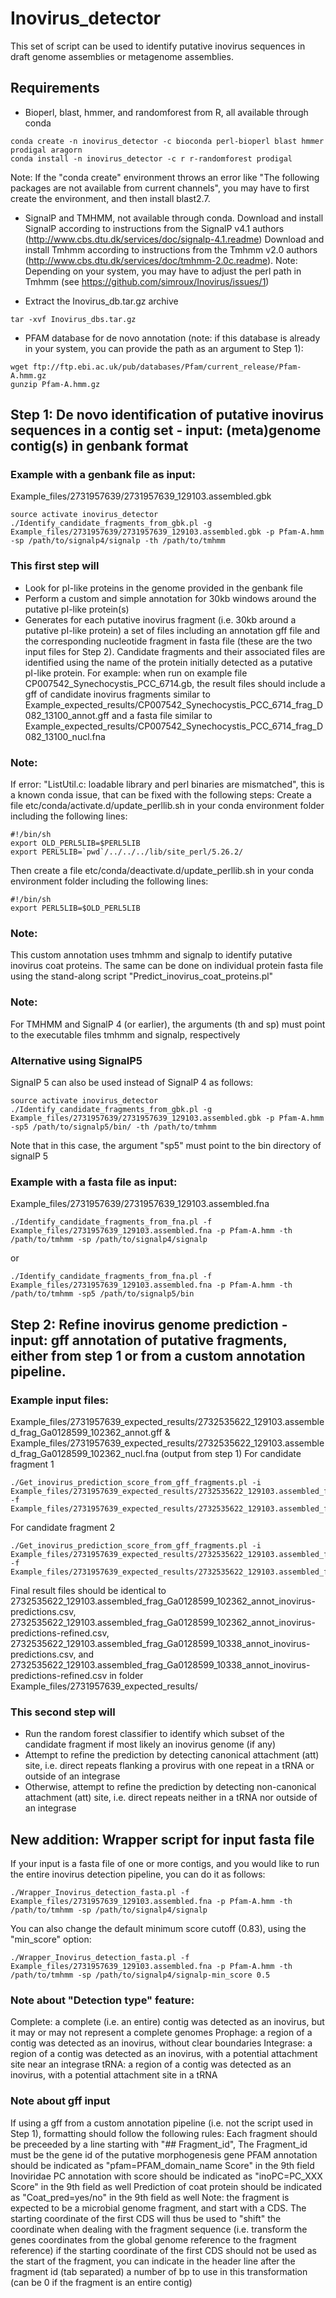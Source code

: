 # Inovirus_detector
This set of script can be used to identify putative inovirus sequences in draft genome assemblies or metagenome assemblies.


## Requirements
* Bioperl, blast, hmmer, and randomforest from R, all available through conda
```
conda create -n inovirus_detector -c bioconda perl-bioperl blast hmmer prodigal aragorn
conda install -n inovirus_detector -c r r-randomforest prodigal
```
Note: If the "conda create" environment throws an error like "The following packages are not available from current channels", you may have to first create the environment, and then install blast2.7.
* SignalP and TMHMM, not available through conda.
Download and install SignalP according to instructions from the SignalP v4.1 authors (http://www.cbs.dtu.dk/services/doc/signalp-4.1.readme)
Download and install Tmhmm according to instructions from the Tmhmm v2.0 authors (http://www.cbs.dtu.dk/services/doc/tmhmm-2.0c.readme).
Note: Depending on your system, you may have to adjust the perl path in Tmhmm (see https://github.com/simroux/Inovirus/issues/1)

* Extract the Inovirus_db.tar.gz archive
```
tar -xvf Inovirus_dbs.tar.gz
```

* PFAM database for de novo annotation (note: if this database is already in your system, you can provide the path as an argument to Step 1):
```
wget ftp://ftp.ebi.ac.uk/pub/databases/Pfam/current_release/Pfam-A.hmm.gz
gunzip Pfam-A.hmm.gz
```


## Step 1: De novo identification of putative inovirus sequences in a contig set - input: (meta)genome contig(s) in genbank format
### Example with a genbank file as input:
Example_files/2731957639/2731957639_129103.assembled.gbk
```
source activate inovirus_detector
./Identify_candidate_fragments_from_gbk.pl -g Example_files/2731957639/2731957639_129103.assembled.gbk -p Pfam-A.hmm -sp /path/to/signalp4/signalp -th /path/to/tmhmm
```
### This first step will
* Look for pI-like proteins in the genome provided in the genbank file
* Perform a custom and simple annotation for 30kb windows around the putative pI-like protein(s)
* Generates for each putative inovirus fragment (i.e. 30kb around a putative pI-like protein) a set of files including an annotation gff file and the corresponding nucleotide fragment in fasta file (these are the two input files for Step 2).
Candidate fragments and their associated files are identified using the name of the protein initially detected as a putative pI-like protein.
For example: when run on example file CP007542_Synechocystis_PCC_6714.gb, the result files should include a gff of candidate inovirus fragments similar to Example_expected_results/CP007542_Synechocystis_PCC_6714_frag_D082_13100_annot.gff and a fasta file similar to Example_expected_results/CP007542_Synechocystis_PCC_6714_frag_D082_13100_nucl.fna

### Note:
If error: "ListUtil.c: loadable library and perl binaries are mismatched", this is a known conda issue, that can be fixed with the following steps:
Create a file etc/conda/activate.d/update_perllib.sh in your conda environment folder including the following lines:
```
#!/bin/sh
export OLD_PERL5LIB=$PERL5LIB
export PERL5LIB=`pwd`/../../../lib/site_perl/5.26.2/
```
Then create a file etc/conda/deactivate.d/update_perllib.sh in your conda environment folder including the following lines:
```
#!/bin/sh
export PERL5LIB=$OLD_PERL5LIB
```
### Note:
This custom annotation uses tmhmm and signalp to identify putative inovirus coat proteins. The same can be done on individual protein fasta file using the stand-along script "Predict_inovirus_coat_proteins.pl"

### Note:
For TMHMM and SignalP 4 (or earlier), the arguments (th and sp) must point to the executable files tmhmm and signalp, respectively

### Alternative using SignalP5
SignalP 5 can also be used instead of SignalP 4 as follows:
```
source activate inovirus_detector
./Identify_candidate_fragments_from_gbk.pl -g Example_files/2731957639/2731957639_129103.assembled.gbk -p Pfam-A.hmm -sp5 /path/to/signalp5/bin/ -th /path/to/tmhmm
```
Note that in this case, the argument "sp5" must point to the bin directory of signalP 5

### Example with a fasta file as input:
Example_files/2731957639/2731957639_129103.assembled.fna
```
./Identify_candidate_fragments_from_fna.pl -f Example_files/2731957639_129103.assembled.fna -p Pfam-A.hmm -th /path/to/tmhmm -sp /path/to/signalp4/signalp
```
or
```
./Identify_candidate_fragments_from_fna.pl -f Example_files/2731957639_129103.assembled.fna -p Pfam-A.hmm -th /path/to/tmhmm -sp5 /path/to/signalp5/bin
```

## Step 2: Refine inovirus genome prediction - input: gff annotation of putative fragments, either from step 1 or from a custom annotation pipeline.
### Example input files:
Example_files/2731957639_expected_results/2732535622_129103.assembled_frag_Ga0128599_102362_annot.gff & Example_files/2731957639_expected_results/2732535622_129103.assembled_frag_Ga0128599_102362_nucl.fna (output from step 1)
For candidate fragment 1
```
./Get_inovirus_prediction_score_from_gff_fragments.pl -i Example_files/2731957639_expected_results/2732535622_129103.assembled_frag_Ga0128599_102362_annot.gff -f Example_files/2731957639_expected_results/2732535622_129103.assembled_frag_Ga0128599_102362_nucl.fna
```
For candidate fragment 2
```
./Get_inovirus_prediction_score_from_gff_fragments.pl -i Example_files/2731957639_expected_results/2732535622_129103.assembled_frag_Ga0128599_10338_annot.gff -f Example_files/2731957639_expected_results/2732535622_129103.assembled_frag_Ga0128599_10338_nucl.fna
```
Final result files should be identical to 2732535622_129103.assembled_frag_Ga0128599_102362_annot_inovirus-predictions.csv, 2732535622_129103.assembled_frag_Ga0128599_102362_annot_inovirus-predictions-refined.csv, 2732535622_129103.assembled_frag_Ga0128599_10338_annot_inovirus-predictions.csv,
and 2732535622_129103.assembled_frag_Ga0128599_10338_annot_inovirus-predictions-refined.csv in folder Example_files/2731957639_expected_results/

### This second step will
* Run the random forest classifier to identify which subset of the candidate fragment if most likely an inovirus genome (if any)
* Attempt to refine the prediction by detecting canonical attachment (att) site, i.e. direct repeats flanking a provirus with one repeat in a tRNA or outside of an integrase
* Otherwise, attempt to refine the prediction by detecting non-canonical attachment (att) site, i.e. direct repeats neither in a tRNA nor outside of an integrase

## New addition: Wrapper script for input fasta file
If your input is a fasta file of one or more contigs, and you would like to run the entire inovirus detection pipeline, you can do it as follows:
```
./Wrapper_Inovirus_detection_fasta.pl -f Example_files/2731957639_129103.assembled.fna -p Pfam-A.hmm -th /path/to/tmhmm -sp /path/to/signalp4/signalp
```

You can also change the default minimum score cutoff (0.83), using the "min_score" option:
```
./Wrapper_Inovirus_detection_fasta.pl -f Example_files/2731957639_129103.assembled.fna -p Pfam-A.hmm -th /path/to/tmhmm -sp /path/to/signalp4/signalp-min_score 0.5
```

### Note about "Detection type" feature:
Complete: a complete (i.e. an entire) contig was detected as an inovirus, but it may or may not represent a complete genomes
Prophage: a region of a contig was detected as an inovirus, without clear boundaries
Integrase: a region of a contig was detected as an inovirus, with a potential attachment site near an integrase
tRNA: a region of a contig was detected as an inovirus, with a potential attachment site in a tRNA

### Note about gff input
If using a gff from a custom annotation pipeline (i.e. not the script used in Step 1), formatting should follow the following rules:
Each fragment should be preceeded by a line starting with \"## Fragment_id\", The Fragment_id must be the gene id of the putative morphogenesis gene
PFAM annotation should be indicated as \"pfam=PFAM_domain_name Score\" in the 9th field
Inoviridae PC annotation with score should be indicated as \"inoPC=PC_XXX Score\" in the 9th field as well
Prediction of coat protein should be indicated as \"Coat_pred=yes/no\" in the 9th field as well
Note: the fragment is expected to be a microbial genome fragment, and start with a CDS.
The starting coordinate of the first CDS will thus be used to \"shift\" the coordinate when dealing with the fragment sequence (i.e. transform the genes coordinates from the global genome reference to the fragment reference)
if the starting coordinate of the first CDS should not be used as the start of the fragment, you can indicate in the header line after the fragment id (tab separated) a number of bp to use in this transformation (can be 0 if the fragment is an entire contig)
